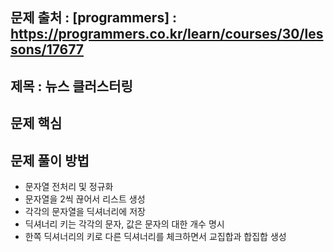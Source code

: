 ## 문제 출처 : [programmers] : https://programmers.co.kr/learn/courses/30/lessons/17677
## 제목 : 뉴스 클러스터링

## 문제 핵심

## 문제 풀이 방법
  + 문자열 전처리 및 정규화
  + 문자열을 2씩 끊어서 리스트 생성
  + 각각의 문자열을 딕셔너리에 저장
  + 딕셔너리 키는 각각의 문자, 값은 문자의 대한 개수 명시
  + 한쪽 딕셔너리의 키로 다른 딕셔너리를 체크하면서 교집합과 합집합 생성
